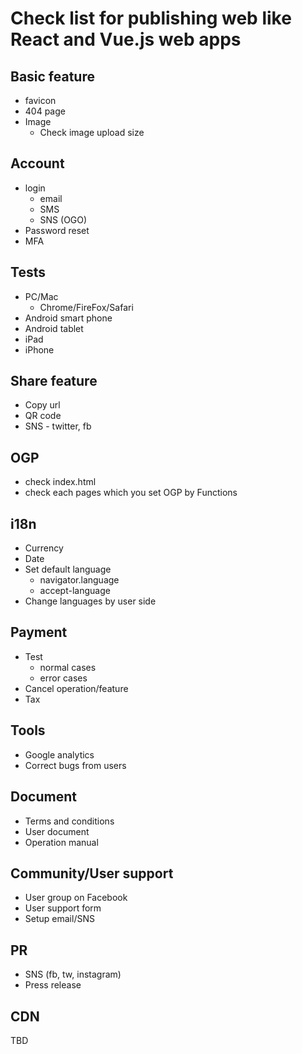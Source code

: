 # Check list for publishing web like React and Vue.js web apps

## Basic feature
 - favicon
 - 404 page
 - Image
   - Check image upload size
## Account
  - login
    - email
    - SMS
    - SNS (OGO)
  - Password reset
  - MFA
## Tests
  - PC/Mac 
     - Chrome/FireFox/Safari
   - Android smart phone
   - Android tablet
   - iPad
   - iPhone

## Share feature 
 - Copy url
 - QR code
 - SNS - twitter, fb
 
## OGP
 - check index.html
 - check each pages which you set OGP by Functions
 
## i18n
 - Currency
 - Date
 - Set default language
   - navigator.language
   - accept-language
 - Change languages by user side

## Payment
  - Test
    - normal cases
    - error cases
  - Cancel operation/feature
  - Tax

## Tools
 - Google analytics
 - Correct bugs from users

## Document
  - Terms and conditions
  - User document
  - Operation manual
  
## Community/User support
  - User group on Facebook
  - User support form
  - Setup email/SNS

## PR
  - SNS (fb, tw, instagram)
  - Press release
  
## CDN
  TBD
